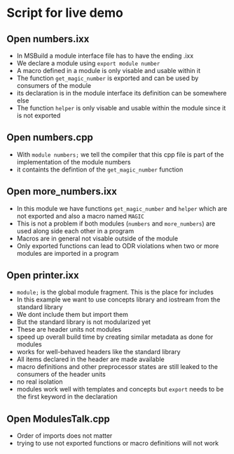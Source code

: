 # Script for live demo

## Open numbers.ixx

* In MSBuild a module interface file has to have the ending .ixx
* We declare a module using `export module number`
* A macro defined in a module is only visable and usable within it
* The function `get_magic_number` is exported and can be used by consumers of the module
* its declaration is in the module interface its definition can be somewhere else
* The function `helper` is only visable and usable within the module since it is not exported

## Open numbers.cpp

* With `module numbers;` we tell the compiler that this cpp file is part of the implementation of the module numbers
* it containts the defintion of the `get_magic_number` function

## Open more_numbers.ixx

* In this module we have functions `get_magic_number` and `helper` which are not exported and also a macro named `MAGIC`
* This is not a problem if both modules (`numbers` and `more_numbers`) are used along side each other in a program
* Macros are in general not visable outside of the module
* Only exported functions can lead to ODR violations when two or more modules are imported in a program

## Open printer.ixx

* `module;` is the global module fragment. This is the place for includes
* In this example we want to use concepts library and iostream from the standard library
* We dont include them but import them
* But the standard library is not modularized yet 
* These are header units not modules
* speed up overall build time by creating similar metadata as done for modules
* works for well-behaved headers like the standard library
* All items declared in the header are made available
* macro definitions and other preprocessor states are still leaked to the consumers of the header units
* no real isolation
* modules work well with templates and concepts  but `export` needs to be the first keyword in the declaration

## Open ModulesTalk.cpp

* Order of imports does not matter
* trying to use not exported functions or macro definitions will not work